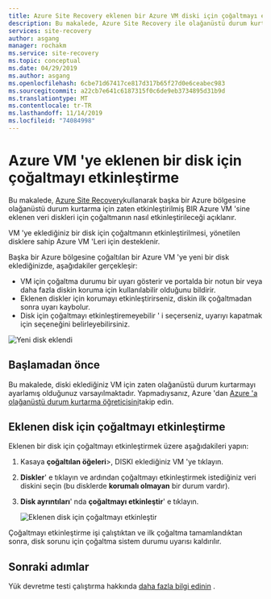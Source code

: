 ```yaml
---
title: Azure Site Recovery eklenen bir Azure VM diski için çoğaltmayı etkinleştirme
description: Bu makalede, Azure Site Recovery ile olağanüstü durum kurtarma için etkinleştirilen bir Azure VM 'sine eklenen bir disk için çoğaltmanın nasıl etkinleştirileceği açıklanır.
services: site-recovery
author: asgang
manager: rochakm
ms.service: site-recovery
ms.topic: conceptual
ms.date: 04/29/2019
ms.author: asgang
ms.openlocfilehash: 6cbe71d67417ce817d317b65f27d0e6ceabec983
ms.sourcegitcommit: a22cb7e641c6187315f0c6de9eb3734895d31b9d
ms.translationtype: MT
ms.contentlocale: tr-TR
ms.lasthandoff: 11/14/2019
ms.locfileid: "74084998"
---
```

# <a name="enable-replication-for-a-disk-added-to-an-azure-vm"></a>Azure VM 'ye eklenen bir disk için çoğaltmayı etkinleştirme


Bu makalede, [Azure Site Recovery](site-recovery-overview.md)kullanarak başka bir Azure bölgesine olağanüstü durum kurtarma için zaten etkinleştirilmiş BIR Azure VM 'sine eklenen veri diskleri için çoğaltmanın nasıl etkinleştirileceği açıklanır.

VM 'ye eklediğiniz bir disk için çoğaltmanın etkinleştirilmesi, yönetilen disklere sahip Azure VM 'Leri için desteklenir.

Başka bir Azure bölgesine çoğaltılan bir Azure VM 'ye yeni bir disk eklediğinizde, aşağıdakiler gerçekleşir:

-   VM için çoğaltma durumu bir uyarı gösterir ve portalda bir notun bir veya daha fazla diskin koruma için kullanılabilir olduğunu bildirir.
-   Eklenen diskler için korumayı etkinleştirirseniz, diskin ilk çoğaltmadan sonra uyarı kaybolur.
-   Disk için çoğaltmayı etkinleştiremeyebilir ' i seçerseniz, uyarıyı kapatmak için seçeneğini belirleyebilirsiniz.

![Yeni disk eklendi](./media/azure-to-azure-enable-replication-added-disk/newdisk.png)



## <a name="before-you-start"></a>Başlamadan önce

Bu makalede, diski eklediğiniz VM için zaten olağanüstü durum kurtarmayı ayarlamış olduğunuz varsayılmaktadır. Yapmadıysanız, Azure 'dan [Azure 'a olağanüstü durum kurtarma öğreticisini](azure-to-azure-tutorial-enable-replication.md)takip edin. 

## <a name="enable-replication-for-an-added-disk"></a>Eklenen disk için çoğaltmayı etkinleştirme 

Eklenen bir disk için çoğaltmayı etkinleştirmek üzere aşağıdakileri yapın:

1. Kasaya **çoğaltılan öğeleri**>, DISKI eklediğiniz VM 'ye tıklayın.
2. **Diskler**' e tıklayın ve ardından çoğaltmayı etkinleştirmek istediğiniz veri diskini seçin (bu disklerde **korumalı olmayan** bir durum vardır).
3.  **Disk ayrıntıları**' nda **çoğaltmayı etkinleştir**' e tıklayın.

    ![Eklenen disk için çoğaltmayı etkinleştir](./media/azure-to-azure-enable-replication-added-disk/enabled-added.png)

Çoğaltmayı etkinleştirme işi çalıştıktan ve ilk çoğaltma tamamlandıktan sonra, disk sorunu için çoğaltma sistem durumu uyarısı kaldırılır.



## <a name="next-steps"></a>Sonraki adımlar

Yük devretme testi çalıştırma hakkında [daha fazla bilgi edinin](site-recovery-test-failover-to-azure.md) .
